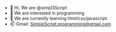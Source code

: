 - 👋 Hi, We are @simpl3Script
- 👀 We are interested in programming
- 🌱 We are currently learning html/css/javascript
- 📫 Gmail: SimpleScript.programming@gmail.com

<!---
simpl3Script/simpl3Script is a ✨ special ✨ repository because its `README.md` (this file) appears on your GitHub profile.
You can click the Preview link to take a look at your changes.
--->
